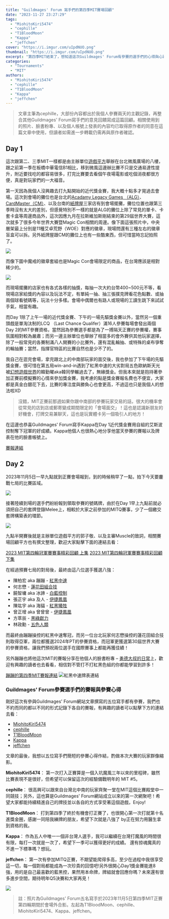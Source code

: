```yaml
---
title: "Guildmages' Forum 寫手們的第四季MIT賽場回顧"
date: "2023-11-27 23:27:29"
tags:
  - "MiohitoKiri5474"
  - "cephille"
  - "T1BloodMoon"
  - "Kappa"
  - "jeffchen"
cover: "https://i.imgur.com/uIpdNUO.png"
thumbnail: "https://i.imgur.com/uIpdNUO.png"
excerpt: "第四季MIT結束了，想知道這次Guildmages' Forum有參賽的選手們的心得與心路歷程嗎？想知道MIT賽場有什麼有趣的活動以及軼事嗎？那你一定不能錯過這一篇！"
categories:
  - "Tournaments"
  - "MIT"
authors:
  - "MiohitoKiri5474"
  - "cephille"
  - "T1BloodMoon"
  - "Kappa"
  - "jeffchen"
---
```


> 文章主筆為cephille，大部份內容都出於我個人參賽兩天的主觀記錄，再整合其他Guildmages' Forum寫手們的意見回饋寫成這篇回顧。相關使用到的照片、臉書粉專、以及個人帳號上發表的內容均已取得原作者的同意在這篇文章中使用，但讀者如需進一步轉載仍需再與原作者確認。

## Day 1

這次跟第二、三季MIT一樣都是由主辦單位[遊戲平方](https://www.facebook.com/GameSquareTCG)舉辦在台北微風廣場的八樓，跟之前第一季在板橋中華電信B1相比，移到微風這邊辦比賽不只是交通易達性提升，附近要找吃的都容易很多，打完比賽要去看個午夜場電影或吃個消夜都很方便，真是對玩家們的一大福音。

第一天因為我個人沒興趣去打九點開始的近代獎金賽，我大概十點多才晃過去會場。這次到會場的攤位也是台北的[Acadamy Legacy Games （ALG）](https://www.facebook.com/ALGTW)、[CardMaster（CM）](https://www.facebook.com/cardmaster.tw)、以及台南的[紙牌屋](https://www.facebook.com/CardCellarTW)三家店有到會場擺攤，攤位位置也跟第三季時沒有太大的差別，但感覺特別不一樣的就是ALG的攤位上除了常見的單卡、卡套卡盒等周邊商品外，這次因應九月在拉斯維加斯剛結束的第29屆世界大賽，這次就多了很多今年世界大賽暨Magic Con相關的周邊。像下面這張照片中，中央層架最上分別是11種艾卓荒野（WOE）對應的徽章，現場問還有三種左右的徽章盲盒可以拆。另外紙牌屋跟CM的攤位上也有一些酷東西，但可惜當時忘記拍照了。

![](https://i.imgur.com/Mn87eC9.jpg)

而像下圖中魔戒的徽章套組也是Magic Con會場限定的商品，在台灣應該是相對稀少的。

![](https://i.imgur.com/gRj8cNn.jpg)

而現場擺攤的店家也有各式各樣的抽獎，每抽一次大約台幣400~500元不等，看現場店家給獎的內容以及玩法不定，有單純一抽、抽三張撲克牌看花色點數、或抽兩個球看號碼等，玩法十分多樣。會場中偶爾也有路人或現場的工讀生跳下來試試手氣，相當有趣。

而Day 1除了上午一場的近代獎金賽、下午的一場先驅獎金賽以外，當然另一個重頭戲是單淘汰制的LCQ （Last Chance Qualifer）滿16人參賽每場會發出兩個Day 2的MIT參賽資格，當然因為參賽選手都是為了一搏隔天正賽的參賽權，賽事氛圍相對較為嚴肅；而另一邊主辦單位也舉辦了相當多的會外賽供其他玩家選擇，除了一般常見的各賽制滿八人開賽的小比賽外，還有混亂輪抽、或特殊的桌布爭奪的輪抽賽；當然，指揮官特區的比賽自然也是少不了的。

我自己在逛完會場，拿完跟北上的中南部玩家的面交後，我也參加了下午場的先驅獎金賽，很可惜在第五局win-and-in遇到了紅黑中速的大劣對局五色歐納斯天光被[幻想遊戲世界](https://www.facebook.com/mtgfantasy)的韓勤曜aka韓同學輾過去了，無緣獎金。但我本來就是抱持著參加正賽前模擬賽的心情來參加獎金賽，我考慮的點是獎金賽報名費也不便宜，大家都是真金白銀花下去，比賽的專注度與勝負心也會更高，不過這也只是我個人的想法啦XD

> 沒錯，MIT正賽前那週如果你跟中南部的參賽玩家交易的話，很大的機率會從常見的店到店或郵寄變成期間限定的「會場面交」！這也是認識新朋友的好機會，打牌交易兼聊天，這也是玩實體卡另一個吸引人的地方！

在這邊也恭喜Guildmages' Forum寫手Kappa在Day 1近代獎金賽用自組的艾斯波控制奪下冠軍的好成績。Kappa他個人也很熱心地分享他當天參賽的賽報以及牌表在他的臉書帳號上。

[賽報連結](https://m.facebook.com/story.php?story_fbid=pfbid0bs4whkcZ8ixiSsCC4ZdauKTxKfUmvzm1ZyNZmxADjCCnU9eAxzXNUXfY8DcMLuvTl&id=100002948420155&mibextid=Nif5oz)

## Day 2

2023年11月5日一早九點就到正賽會場報到，到的時候稍早了一點，拍下今天要鏖戰七局的比賽區域。

![](https://i.imgur.com/GeUltd4.jpg)

接著陸續到場的選手們紛紛報到領取參賽的號碼牌，由於在Day 1早上九點前就必須把自己的套牌登錄Melee上，相較於大家之前參加的MITQ賽事，少了一個繳交套牌構築表的環節。

![](https://i.imgur.com/c4xMvoT.jpg)

九點半開賽後就是主辦單位遊戲平方的郭子敬、以及主審Muscle的致詞，相關賽場回顧平方也有撰文整理，歡迎大家點擊下面的連結去看：

[2023 MIT第四輪冠軍賽賽事精彩回顧 上集](https://gamesquare.tw/mit-champion-detail.php?cid=6&id=498&fbclid=IwAR1aLtebXHnqsukeGj6WdBgOPmp4g3ceD0zBS49mSy0p8JPgrJ6dKEu5GKQ)
[2023 MIT第四輪冠軍賽賽事精彩回顧 下集](https://gamesquare.tw/mit-champion-detail.php?cid=6&id=514)

在經過預賽七局的對局後，最終由這八位選手獲選八強：

- 陳柏宏 aka 蹦蹦 - [紅黑中速](https://melee.gg/Decklist/View/337951)
- 何志懋 - [蓮花田組合技](https://melee.gg/Decklist/View/335973)
- 饒智墉 aka 冰諦 - [白藍控制](https://melee.gg/Decklist/View/338185)
- 張正宇 aka 及人 - [伊捷鳳凰](https://melee.gg/Decklist/View/337759)
- 陳竑宇 aka 海貓 - [紅黑犧牲](https://melee.gg/Decklist/View/337629)
- 曾正增 aka 曾曾曾 - [伊捷鳳凰](https://melee.gg/Decklist/View/338069)
- 方萃辰 - [黑綠獻力](https://melee.gg/Decklist/View/338152)
- 林政勳 - [五色人類](https://melee.gg/Decklist/View/338124)

而最終由蹦蹦操控的紅黑中速奪冠，而另一位台北玩家何志懋操控的蓮花田組合技則取得亞軍，兩位都獲選2024年PT的參賽資格，而冠軍更獲選第30屆世界大賽的參賽資格，讓我們預祝兩位選手在國際賽事上都能再獲佳績！

另外蹦蹦也將他這次MIT的賽報分享在他個人的臉書粉專 – [勇德大叔的日常](https://www.facebook.com/UncleJund)上，歡迎有興趣的讀者也去看看，相信對不管打不打紅黑色組的你都能學習到許多！

[蹦蹦的第四季MIT賽報連結](https://www.facebook.com/UncleJund/posts/pfbid02MzjMXXhFry1RRaioHPRa3YPFrFNccUQMnorMYQS2tDSAaJezGym8CLGsa7WeUC5Fl)
![紅黑中速牌表連結](https://pbs.twimg.com/media/F-QgvFdW4AEdnro?format=jpg&name=large)

### Guildmages' Forum參賽選手們的賽報與參賽心得

剛好這次有參與Guildmages' Forum網站文章撰寫的五位寫手都有參賽，我們也不約而同的都以不同的形式記錄下各自的賽報，有興趣的讀者可以點擊下方的連結去看：

- [MiohitoKiri5474](https://www.facebook.com/100083750284134/posts/pfbid0ydkBp7sGxB7zpR93o4txXerTD7ePvjH6x7KPCcxBNp3iTcsGvGnnF7xoYLHAVDAal/?mibextid=K8Wfd2)
- [cephille](https://www.facebook.com/100083919034605/posts/pfbid022MzSw27ozsd5cwDQXph3owo4tJW6FuvjGt8ES9V53kjuz9SYzR7tWVpeyN3qJt25l/?mibextid=K8Wfd2)
- [T1BloodMoon](https://www.facebook.com/100091328109520/posts/pfbid02oVRsB8DCPrCfGisJBQMBB6HTjmf6WUjCHz3bHww2yZhcu5hXSsJvp9dSAApNWYKxl/?mibextid=K8Wfd2)
- [Kappa](https://hackmd.io/@GuildmagesForumDraft/H1BWJB3E6)
- [jeffchen](https://hackmd.io/@GuildmagesForumDraft/ryw8Ck5ma)

文章的最後，我想以五位寫手們簡短的參賽心得作結，酌做本次大賽的玩家群像縮影。

**MiohitoKiri5474**：
第一次打入正賽算是一個入坑魔風三年以來的里程碑，雖然比賽表現不是很好，但希望可以保留這次的經驗備戰明年的 MIT #5。

**cephille**：
很高興可以跟來自台灣北中南的玩家齊聚一堂在MIT這個比賽殿堂中一同競技；另外，這也算是Guildmages' Forum網站成立以來的第一次網聚吧！希望大家都能持續精進自己的牌技並以各自的方式享受著這個遊戲，Enjoy!

**T1BloodMoon**：
打到第四季了終於有機會打正賽了，也很開心第一次打就第十名進獎金圈，感謝一同陪我練牌的朋友，希望下次就是八強了 by正在努力用醫生拿到資格的我。

**Kappa**：
作為五人中唯一一個非台灣人選手，我可以繼續在台灣打魔風的時間很有限，每打一次就是一次了，希望下一季可以獲得更好的成績。
還有掠魂魔真的不進一下標準嗎？想玩。

**jeffchen**：
第一次有參加MITQ正賽，不期望能爬得多高，至少在過程中我很享受這一切，每一個對局都能成為一次珍貴的回憶吧!另外很開心Day1獎金賽能進8強，用的是自己最喜歡的藍黑控，果然用本命牌，牌組就會回應你嗎？未來還有很多進步空間，期待明年Q5決賽和大家再見！

![](https://i.imgur.com/8vmwgXa.jpg)

> 註：照片為Guildmages' Forum五名寫手於2023年11月5日第四季MIT正賽第四輪期間於會場外合影。左起為T1BloodMoon、cephille、MiohitoKiri5474、Kappa、jeffchen。
